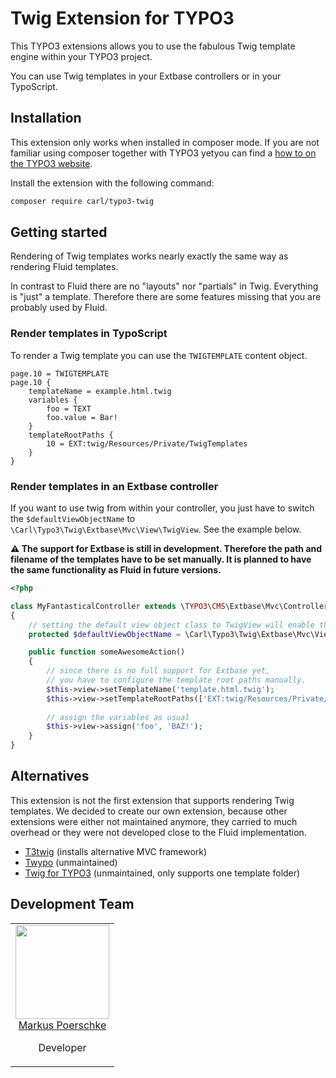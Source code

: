 # Twig Extension for TYPO3

This TYPO3 extensions allows you to use the fabulous Twig template engine within your TYPO3 project.

You can use Twig templates in your Extbase controllers or in your TypoScript.

## Installation

This extension only works when installed in composer mode. If you are not familiar using composer together with TYPO3
yetyou can find a [how to on the TYPO3 website](https://composer.typo3.org/).

Install the extension with the following command:

```bash
composer require carl/typo3-twig
```

## Getting started

Rendering of Twig templates works nearly exactly the same way as rendering Fluid templates.

In contrast to Fluid there are no "layouts" nor "partials" in Twig. Everything is "just" a template. Therefore there
are some features missing that you are probably used by Fluid.

### Render templates in TypoScript

To render a Twig template you can use the `TWIGTEMPLATE` content object.

```typo3_typoscript
page.10 = TWIGTEMPLATE
page.10 {
    templateName = example.html.twig
    variables {
        foo = TEXT
        foo.value = Bar!
    }
    templateRootPaths {
        10 = EXT:twig/Resources/Private/TwigTemplates
    }
}
```

### Render templates in an Extbase controller

If you want to use twig from within your controller, you just have to switch the `$defaultViewObjectName` to 
`\Carl\Typo3\Twig\Extbase\Mvc\View\TwigView`. See the example below.

**⚠️ The support for Extbase is still in development. Therefore the path and filename of the templates have to be set 
manually. It is planned to have the same functionality as Fluid in future versions.** 

```php
<?php

class MyFantasticalController extends \TYPO3\CMS\Extbase\Mvc\Controller\ActionController
{
    // setting the default view object class to TwigView will enable the Twig templates
    protected $defaultViewObjectName = \Carl\Typo3\Twig\Extbase\Mvc\View\TwigView::class;

    public function someAwesomeAction()
    {
        // since there is no full support for Extbase yet,
        // you have to configure the template root paths manually.
        $this->view->setTemplateName('template.html.twig');
        $this->view->setTemplateRootPaths(['EXT:twig/Resources/Private/TwigTemplates/']);
        
        // assign the variables as usual
        $this->view->assign('foo', 'BAZ!');
    }
}
```

## Alternatives

This extension is not the first extension that supports rendering Twig templates. We decided to create our own 
extension, because other extensions were either not maintained anymore, they carried to much overhead or they were not
developed close to the Fluid implementation.

* [T3twig](https://extensions.typo3.org/extension/t3twig/) (installs alternative MVC framework)
* [Twypo](https://extensions.typo3.org/extension/twypo/) (unmaintained)
* [Twig for TYPO3](https://extensions.typo3.org/extension/twig_for_typo3/) (unmaintained, only supports one template folder)

## Development Team

<table>
    <tr>
        <td align="center" valign="top">
            <img width="150" height="150" src="https://github.com/markuspoerschke.png?s=150">
            <br>
            <a href="https://github.com/markuspoerschke">Markus Poerschke</a>
            <p>Developer</p>
      </td>
    </tr>
</table>
